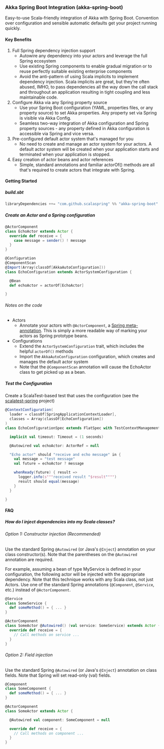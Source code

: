 ### Akka Spring Boot Integration (akka-spring-boot)

Easy-to-use Scala-friendly integration of Akka with Spring Boot.
Convention over configuration and sensible automatic defaults get your project running quickly.

#### Key Benefits
1. Full Spring dependency injection support
   * Autowire any dependency into your actors and leverage the full Spring ecosystem
   * Use existing Spring components to enable gradual migration or to reuse perfectly suitable existing enterprise components
   * Avoid the anti-pattern of using Scala implicits to implement dependency injection. Scala implicits are great, but they're often abused, IMHO, to pass dependencies all the way down the call stack and throughout an application resulting in tight coupling and less maintainable code.
2. Configure Akka via any Spring property source
   * Use your Spring Boot configuration (YAML, properties files, or any property source) to set Akka properties. Any property set via Spring is visible via Akka Config.
   * Seamless two-way integration of Akka configuration and Spring property sources - any property defined in Akka configuration is accessible via Spring and vice versa.
3. Pre-configured default actor system that's managed for you
   * No need to create and manage an actor system for your actors. A default actor system will be created when your application starts and terminated when your application is stopped.
4. Easy creation of actor beans and actor references
   * Simple, standard annotations and familiar actorOf() methods are all that's required to create actors that integrate with Spring.

#### Getting Started

##### build.sbt

````scala
libraryDependencies ++= "com.github.scalaspring" %% "akka-spring-boot" % "0.1.1"
````

##### Create an Actor and a Spring configuration

````scala
@ActorComponent
class EchoActor extends Actor {
  override def receive = {
    case message ⇒ sender() ! message
  }
}

@Configuration
@ComponentScan
@Import(Array(classOf[AkkaAutoConfiguration]))
class EchoConfiguration extends ActorSystemConfiguration {

  @Bean
  def echoActor = actorOf[EchoActor]

}
````

###### Notes on the code

* Actors
  * Annotate your actors with `@ActorComponent`, a [Spring meta-annotation](http://docs.spring.io/spring/docs/current/spring-framework-reference/html/beans.html#beans-meta-annotations). This is simply a more readable way of marking your actors as Spring prototype beans.
* Configurations
  * Extend the `ActorSystemConfiguration` trait, which includes the helpful `actorOf()` methods
  * Import the `AkkaAutoConfiguration` configuration, which creates and manages the default actor system
  * Note that the `@ComponentScan` annotation will cause the EchoActor class to get picked up as a bean.

##### Test the Configuration

Create a ScalaTest-based test that uses the configuration (see the [scalatest-spring](https://github.com/scalaspring/scalatest-spring) project)

````scala
@ContextConfiguration(
  loader = classOf[SpringApplicationContextLoader],
  classes = Array(classOf[EchoConfiguration])
)
class EchoConfigurationSpec extends FlatSpec with TestContextManagement with Matchers with AskSupport with ScalaFutures with StrictLogging {

  implicit val timeout: Timeout = (1 seconds)

  @Autowired val echoActor: ActorRef = null

  "Echo actor" should "receive and echo message" in {
    val message = "test message"
    val future = echoActor ? message

    whenReady(future) { result =>
      logger.info(s"""received result "$result"""")
      result should equal(message)
    }
  }

}
````

#### FAQ

##### How do I inject dependencies into my Scala classes?

###### Option 1: Constructor injection (Recommended)

Use the standard Spring `@Autowired` (or Java's `@Inject`) annotation on your class constructor(s). Note that the parentheses on the `@Autowired` annotation are required.

For example, assuming a bean of type MyService is defined in your configuration, the following actor will be injected with the appropriate dependency.
Note that this technique works with any Scala class, not just Actors. Use one of the standard Spring annotations (`@Component`, `@Service`, etc.) instead of `@ActorComponent`.

````scala
@Service
class SomeService {
  def someMethod() = { ... }
}

@ActorComponent
class SomeActor @Autowired() (val service: SomeService) extends Actor {
  override def receive = {
    // Call methods on service ...
  }
}

````

###### Option 2: Field injection

Use the standard Spring `@Autowired` (or Java's `@Inject`) annotation on class fields. Note that Spring will set read-only (val) fields.

````scala
@Component
class SomeComponent {
  def someMethod() = { ... }
}

@ActorComponent
class SomeActor extends Actor {

  @Autowired val component: SomeComponent = null

  override def receive = {
    // Call methods on component ...
  }
}

````
